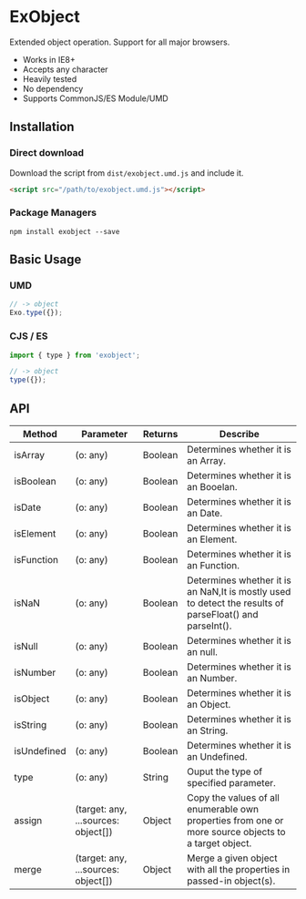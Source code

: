 # ExObject

Extended object operation. Support for all major browsers.

- Works in IE8+
- Accepts any character
- Heavily tested
- No dependency
- Supports CommonJS/ES Module/UMD

## Installation

### Direct download

Download the script from `dist/exobject.umd.js` and include it.

```html
<script src="/path/to/exobject.umd.js"></script>
```

### Package Managers

```
npm install exobject --save
```

## Basic Usage

### UMD

```javascript
// -> object
Exo.type({});
```

### CJS / ES

```javascript
import { type } from 'exobject';

// -> object
type({});
```

## API

| Method             | Parameter  | Returns  | Describe     |
| ------------------ | --------------- | -------- | ---------------- |
| isArray | (o: any) | Boolean | Determines whether it is an Array. |
| isBoolean | (o: any) | Boolean | Determines whether it is an Booelan. |
| isDate | (o: any) | Boolean | Determines whether it is an Date. |
| isElement | (o: any) | Boolean | Determines whether it is an Element. |
| isFunction | (o: any) | Boolean | Determines whether it is an Function. |
| isNaN | (o: any) | Boolean | Determines whether it is an NaN,It is mostly used to detect the results of parseFloat() and parseInt(). |
| isNull | (o: any) | Boolean | Determines whether it is an null. |
| isNumber | (o: any) | Boolean | Determines whether it is an Number. |
| isObject | (o: any) | Boolean | Determines whether it is an Object. |
| isString | (o: any) | Boolean | Determines whether it is an String. |
| isUndefined | (o: any) | Boolean | Determines whether it is an Undefined. |
| type | (o: any) | String | Ouput the type of specified parameter. |
| assign | (target: any, ...sources: object[]) | Object | Copy the values of all enumerable own properties from one or more source objects to a target object. |
| merge | (target: any, ...sources: object[]) | Object | Merge a given object with all the properties in passed-in object(s). |